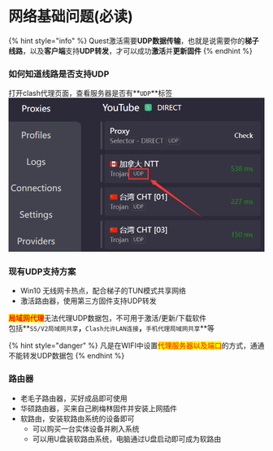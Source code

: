 # 网络基础问题(必读)

{% hint style="info" %}
Quest激活需要**UDP数据传输**，也就是说需要你的**梯子线路**，以及**客户端**支持**UDP转发**，才可以成功**激活**并**更新固件**
{% endhint %}

### 如何知道线路是否支持UDP

打开clash代理页面，查看服务器是否有**`UDP`**标签\
![](../.gitbook/assets/3011804.png)

### 现有UDP支持方案

* Win10 无线网卡热点，配合梯子的TUN模式共享网络
* 激活路由器，使用第三方固件支持UDP转发

<mark style="color:red;">**局域网代理**</mark>无法代理UDP数据包，不可用于激活/更新/下载软件\
包括**`SS/V2局域网共享`**，**`Clash允许LAN连接`**，**`手机代理局域网共享`**等

{% hint style="danger" %}
凡是在WIFI中设置<mark style="color:red;">代理服务器以及端口</mark>的方式，通通不能转发UDP数据包
{% endhint %}

### 路由器

* 老毛子路由器，买好成品即可使用
* 华硕路由器，买来自己刷梅林固件并安装上网插件
* 软路由，安装软路由系统的设备即可
  * 可以购买一台实体设备并刷入系统
  * 可以用U盘装软路由系统，电脑通过U盘启动即可成为软路由
